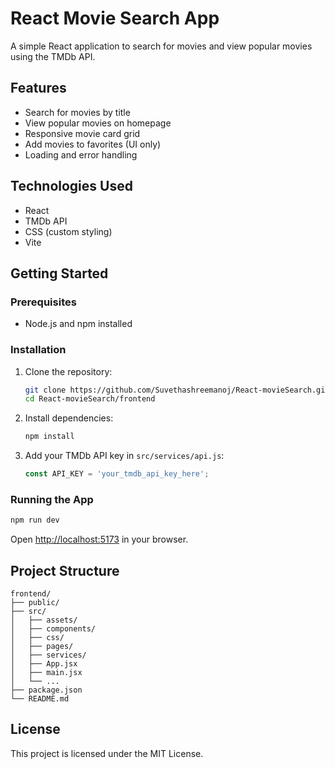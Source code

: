 # React Movie Search App

A simple React application to search for movies and view popular movies using the TMDb API.

## Features

- Search for movies by title
- View popular movies on homepage
- Responsive movie card grid
- Add movies to favorites (UI only)
- Loading and error handling

## Technologies Used

- React
- TMDb API
- CSS (custom styling)
- Vite

## Getting Started

### Prerequisites

- Node.js and npm installed

### Installation

1. Clone the repository:
   ```sh
   git clone https://github.com/Suvethashreemanoj/React-movieSearch.git
   cd React-movieSearch/frontend
   ```

2. Install dependencies:
   ```sh
   npm install
   ```

3. Add your TMDb API key in `src/services/api.js`:
   ```js
   const API_KEY = 'your_tmdb_api_key_here';
   ```

### Running the App

```sh
npm run dev
```

Open [http://localhost:5173](http://localhost:5173) in your browser.

## Project Structure

```
frontend/
├── public/
├── src/
│   ├── assets/
│   ├── components/
│   ├── css/
│   ├── pages/
│   ├── services/
│   ├── App.jsx
│   ├── main.jsx
│   └── ...
├── package.json
└── README.md
```

## License

This project is licensed under the MIT License.
